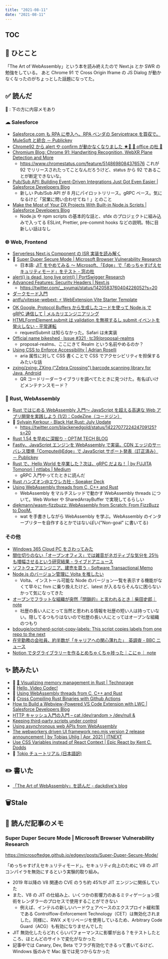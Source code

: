 ```yaml
---
title: "2021-08-11"
date: "2021-08-11"
---
```


## TOC

## 💬 ひとこと

「The Art of WebAssembly」という本を読み終えたので Next.js とか SWR の勉強をしている。
あと Chrome 91 で Cross Origin Iframe の JS Dialog が動かなくなったのがちょっとした話題になってた。

## ✅ 読んだ

📝 : 下の方に内容メモあり

### ☁︎ Salesforce

- [Salesforce.com も RPA に参入へ、RPA ベンダの Servicetrace を買収で。MuleSoft と統合 － Publickey](https://www.publickey1.jp/blog/21/salesforcecomrparpaservicetracemulesoft.html)
- [Chrome92 から alert や confirm が動かなくなりました ★🌴 🌴 office の杜 🥥](https://officeforest.org/wp/info/chrome92%e3%81%8b%e3%82%89alert%e3%82%84confirm%e3%81%8c%e5%8b%95%e3%81%8b%e3%81%aa%e3%81%8f%e3%81%aa%e3%82%8a%e3%81%be%e3%81%97%e3%81%9f/)
- [Chromium Blog: Chrome 91: Handwriting Recognition, WebXR Plane Detection and More](https://blog.chromium.org/2021/04/chrome-91-handwriting-recognition-webxr.html)
  - https://www.chromestatus.com/feature/5148698084376576 これが 92 でリリースされたってことなんだろうけど、status から 92 であることが断定できないな。
- [Pub/Sub API: Building Event-Driven Integrations Just Got Even Easier | Salesforce Developers Blog](https://developer.salesforce.com/blogs/2021/07/pub-sub-api-building-event-driven-integrations-just-got-even-easier)
  - 新しい Pub/Sub API が 8 月にパイロットリリース。gRPC ベース。気になるけど「営業に問い合わせてね！」とのこと
- [Make the Most of Your DX Projects With Built-in Node.js Scripts | Salesforce Developers Blog](https://developer.salesforce.com/blogs/2021/07/make-the-most-of-your-dx-projects-with-built-in-node-js-scripts)
  - Node.js や npm scripts の基本的な話と、sfdx のプロジェクトに組み込みで入ってる ESLint, Prettier, pre-commit hooks などの説明。特に目新しい話はなし

### 🌐 Web, Frontend

- [Serverless Next.js Component の ISR 実装を読み解く](https://zenn.dev/laiso/articles/8c619c38bd7b7b)
- 📝 [Super Duper Secure Mode | Microsoft Browser Vulnerability Research](https://microsoftedge.github.io/edgevr/posts/Super-Duper-Secure-Mode/)
  - 日本語: [JIT をやめてみる ～ Microsoft、「Edge」で「めっちゃすげえセキュリティモード」をテスト - 窓の杜](https://forest.watch.impress.co.jp/docs/news/1342849.html)
- [alert() is dead, long live print() | PortSwigger Research](https://portswigger.net/research/alert-is-dead-long-live-print)
- [Advanced Features: Security Headers | Next.js](https://nextjs.org/docs/advanced-features/security-headers)
  - https://twitter.com/__syumai/status/1420583760404226052?s=20
- [ダークモード入門](https://zenn.dev/chabatake_i/articles/darkmode_introductions)
- [antfu/vitesse-webext: ⚡️ WebExtension Vite Starter Template](https://github.com/antfu/vitesse-webext)
- [OK Google, Protocol Buffers から生成したコードを使って Node.js で gRPC 通信して | メルカリエンジニアリング](https://engineering.mercari.com/blog/entry/20201216-53796c2494/)
- [HTMLFormElement.submit は validation を無視するし submit イベントを発火しない - 平常運転](https://blog.astj.space/entry/2021/07/16/171250)
  - requestSubmit は知らなかった。Safari は未実装
- [Official name bikeshed · Issue #321 · tc39/proposal-realms](https://github.com/tc39/proposal-realms/issues/321)
  - proposal-realms、ここにきて Realm という名前やめるのか？
- [Using CSS to Enforce Accessibility | Adrian Roselli](https://adrianroselli.com/2021/06/using-css-to-enforce-accessibility.html)
  - aria 属性に対して CSS 書くことで CSS でアクセシビリティを担保するみたいな話
- [zxing/zxing: ZXing ("Zebra Crossing") barcode scanning library for Java, Android](https://github.com/zxing/zxing)
  - QR コードリーダーライブラリを調べてたときに見つけた。有名ぽいけどメンテナンスモード？

### 🦀 Rust, WebAssembly

- [Rust ではじめる WebAssembly 入門～ JavaScript を超える高速な Web アプリ開発を実践しよう (1/2)：CodeZine（コードジン）](https://codezine.jp/article/detail/14567)
- 📕 [Sylvain Kerkour - Black Hat Rust: July Update](https://kerkour.com/blog/black-hat-rust-july-update/)
  - https://twitter.com/blackenedgold/status/1422707722424709125?s=20
- [Rust 1.54 を早めに深掘り - OPTiM TECH BLOG](https://tech-blog.optim.co.jp/entry/2021/07/30/080000)
- [Fastly、JavaScript エンジンを WebAssembly で実装。CDN エッジのサーバレス環境「Compute@Edge」で JavaScript サポート発表（訂正済み） － Publickey](https://www.publickey1.jp/blog/21/fastlyjavascriptwebassemblycdncomputeedge.html)
- [Rust で、Hello World を卒業した？次は、gRPC だよね！ | by FUJITA Tomonori | nttlabs | Medium](https://medium.com/nttlabs/rust-and-grpc-cb10a783c9da)
  - gRPC 入門やってたときに読んだ
- [Rust ハンズオン@エウレカ社 - Speaker Deck](https://speakerdeck.com/helloyuk13/rusthanzuon-at-eurekashe)
- [Using WebAssembly threads from C, C++ and Rust](https://web.dev/webassembly-threads/)
  - WebAssembly をマルチスレッドで動かす WebAssembly threads について。Web Worker や SharedArrayBuffer で実現してるらしい
- [diekmann/wasm-fizzbuzz: WebAssembly from Scratch: From FizzBuzz to DooM.](https://github.com/diekmann/wasm-fizzbuzz)
  - wat を手書きしながら WebAssembly を学ぶ。WebAssembly のインタープリターを自作するとかではないぽい("Non-goal" に書いてる)

### その他

- [Windows 365 Cloud PC をさわってみた](https://zenn.dev/shao1555/articles/97bc39d0e388aa)
- [間仕切りのない「オープンオフィス」では雑音がネガティブな気分を 25％も増幅させるという研究結果 - ライブドアニュース](https://news.livedoor.com/article/detail/20661859/)
- [ソフトウェアエンジニア、建売を買う - Software Transactional Memo](https://kumagi.hatenablog.com/entry/kodate-katta)
- [Node.js のバージョン管理に Volta を推したい](https://zenn.dev/taichifukumoto/articles/how-to-use-volta)
  - Volta、インストール可能な Node のバージョン一覧を表示する機能がなくて早々に fnm に乗り換えたけど、latest が入るならそんなに困らないかって気になってきた
- [オープンでフラットな組織が突然「閉鎖的」と言われるとき｜柴田史郎｜ note](https://note.com/4bata/n/n4c1653fe39ac)
  - 社歴の長い人にとって当然と思われる情報を社歴の短い人は持っていない。隠してるつもりはないので社歴の長い人にとってはオープンな組織のつもり
- [bdougie/octoherd-script-copy-labels: This script copies labels from one repo to the next](https://github.com/bdougie/octoherd-script-copy-labels/)
- [在宅勤務の会社員、約半数が「キャリアへの関心薄れた」　英調査 - BBC ニュース](https://www.bbc.com/japanese/57802832)
- [Notion でタグライブラリーを作るとめちゃくちゃ捗った｜こにゃ｜ note](https://note.com/ko_nyaku/n/nbb0355b099ba)

## ✨ 読みたい

- 🦀 [🚀 Visualizing memory management in Rust | Technorage](https://deepu.tech/memory-management-in-rust/)
- 🦀 [Hello, Video Codec!](https://blog.tempus-ex.com/hello-video-codec/?utm_source=pocket_mylist)
- 🦀 [Using WebAssembly threads from C, C++ and Rust](https://web.dev/webassembly-threads/?utm_source=pocket_mylist)
- 🦀 [Cross Compiling Rust Binaries with Github Actions](https://www.rohanjain.in/cargo-cross/?utm_source=pocket_mylist)
- [How to Build a Webview-Powered VS Code Extension with LWC | Salesforce Developers Blog](https://developer.salesforce.com/blogs/2021/04/how-to-build-a-webview-powered-vs-code-extension-with-lightning-web-components.html)
- [HTTP キャッシュ入門の入門 – cat /dev/random > /dev/null &](http://blog.xcir.net/?p=2806)
- [Keeping third-party scripts under control](https://web.dev/controlling-third-party-scripts/)
- [Using asynchronous web APIs from WebAssembly](https://web.dev/asyncify/)
- [The webworkers driven UI framework neo.mjs version 2 release announcement | by Tobias Uhlig | Apr, 2021 | ITNEXT](https://itnext.io/the-webworkers-driven-ui-framework-neo-mjs-version-2-release-announcement-b91b476d6f16)
- [Use CSS Variables instead of React Context | Epic React by Kent C. Dodds](https://epicreact.dev/css-variables/)
- 📕 [Tokio チュートリアル (日本語訳)](https://zenn.dev/magurotuna/books/tokio-tutorial-ja)

## ✏️ 書いた

- [「The Art of WebAssembly」を読んだ - dackdive's blog](https://dackdive.hateblo.jp/entry/2021/08/02/090000)

## 🗑Stale

## 📝 読んだ記事のメモ

### Super Duper Secure Mode | Microsoft Browser Vulnerability Research

https://microsoftedge.github.io/edgevr/posts/Super-Duper-Secure-Mode/

「めっちゃすげえセキュリティモード」。セキュリティ向上のために V8 の JIT コンパイラを無効にするという実験的取り組み。

- 2019 年以降の V8 関連の CVE のうち約 45%が JIT エンジンに関係していた
- また、V8 の JIT の仕組み上、いくつかの影響力のあるミティゲーション技術をレンダラーのプロセスで使用することができない
  - 例えば、インテルの新しいハードウェアベースのエクスプロイト緩和策である Controlflow-Enforcement Technology（CET）は無効化されました。同様に、RWX メモリページを使用しているため、Arbitrary Code Guard（ACG）も有効になりませんでした
- JIT 無効化したらどれくらいパフォーマンスに影響が出る？をテストしたところ、ほとんどのサイトで変化がなかった
- 記事中では Canary, Dev, Beta でフラグ有効化できるって書いてるけど、Windows 版のみで Mac 版では見つからなかった
